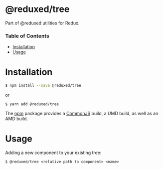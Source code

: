 # @reduxed/tree

Part of @reduxed  utilities for Redux.

### Table of Contents
* [Installation](#installation)
* [Usage](#usage)

# Installation

```bash
$ npm install --save @reduxed/tree
```

or

```
$ yarn add @reduxed/tree
```

The [npm](https://www.npmjs.com) package provides a [CommonJS](http://webpack.github.io/docs/commonjs.html) build, a UMD build, as well as an AMD build.


# Usage

Adding a new component to your existing tree:
```
$ @reduxed/tree <relative path to component> <name>
```
